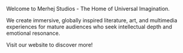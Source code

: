 Welcome to Merhej Studios - The Home of Universal Imagination.

We create immersive, globally inspired literature, art, and multimedia experiences for mature audiences who seek intellectual depth and emotional resonance.

Visit our website to discover more!
